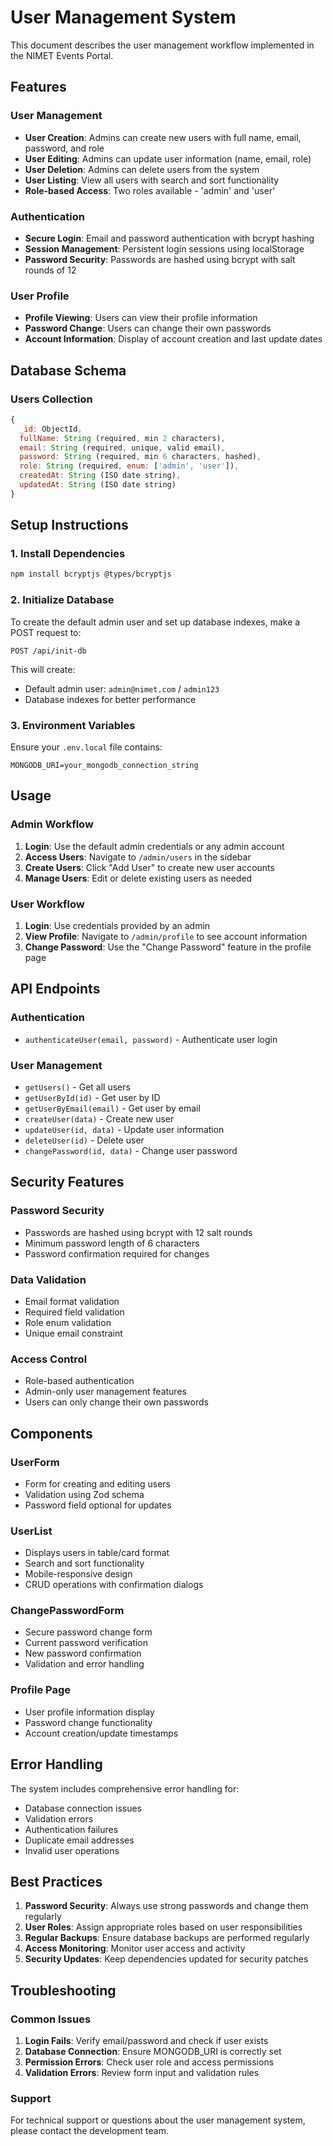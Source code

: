 # User Management System

This document describes the user management workflow implemented in the NIMET Events Portal.

## Features

### User Management
- **User Creation**: Admins can create new users with full name, email, password, and role
- **User Editing**: Admins can update user information (name, email, role)
- **User Deletion**: Admins can delete users from the system
- **User Listing**: View all users with search and sort functionality
- **Role-based Access**: Two roles available - 'admin' and 'user'

### Authentication
- **Secure Login**: Email and password authentication with bcrypt hashing
- **Session Management**: Persistent login sessions using localStorage
- **Password Security**: Passwords are hashed using bcrypt with salt rounds of 12

### User Profile
- **Profile Viewing**: Users can view their profile information
- **Password Change**: Users can change their own passwords
- **Account Information**: Display of account creation and last update dates

## Database Schema

### Users Collection
```javascript
{
  _id: ObjectId,
  fullName: String (required, min 2 characters),
  email: String (required, unique, valid email),
  password: String (required, min 6 characters, hashed),
  role: String (required, enum: ['admin', 'user']),
  createdAt: String (ISO date string),
  updatedAt: String (ISO date string)
}
```

## Setup Instructions

### 1. Install Dependencies
```bash
npm install bcryptjs @types/bcryptjs
```

### 2. Initialize Database
To create the default admin user and set up database indexes, make a POST request to:
```
POST /api/init-db
```

This will create:
- Default admin user: `admin@nimet.com` / `admin123`
- Database indexes for better performance

### 3. Environment Variables
Ensure your `.env.local` file contains:
```
MONGODB_URI=your_mongodb_connection_string
```

## Usage

### Admin Workflow

1. **Login**: Use the default admin credentials or any admin account
2. **Access Users**: Navigate to `/admin/users` in the sidebar
3. **Create Users**: Click "Add User" to create new user accounts
4. **Manage Users**: Edit or delete existing users as needed

### User Workflow

1. **Login**: Use credentials provided by an admin
2. **View Profile**: Navigate to `/admin/profile` to see account information
3. **Change Password**: Use the "Change Password" feature in the profile page

## API Endpoints

### Authentication
- `authenticateUser(email, password)` - Authenticate user login

### User Management
- `getUsers()` - Get all users
- `getUserById(id)` - Get user by ID
- `getUserByEmail(email)` - Get user by email
- `createUser(data)` - Create new user
- `updateUser(id, data)` - Update user information
- `deleteUser(id)` - Delete user
- `changePassword(id, data)` - Change user password

## Security Features

### Password Security
- Passwords are hashed using bcrypt with 12 salt rounds
- Minimum password length of 6 characters
- Password confirmation required for changes

### Data Validation
- Email format validation
- Required field validation
- Role enum validation
- Unique email constraint

### Access Control
- Role-based authentication
- Admin-only user management features
- Users can only change their own passwords

## Components

### UserForm
- Form for creating and editing users
- Validation using Zod schema
- Password field optional for updates

### UserList
- Displays users in table/card format
- Search and sort functionality
- Mobile-responsive design
- CRUD operations with confirmation dialogs

### ChangePasswordForm
- Secure password change form
- Current password verification
- New password confirmation
- Validation and error handling

### Profile Page
- User profile information display
- Password change functionality
- Account creation/update timestamps

## Error Handling

The system includes comprehensive error handling for:
- Database connection issues
- Validation errors
- Authentication failures
- Duplicate email addresses
- Invalid user operations

## Best Practices

1. **Password Security**: Always use strong passwords and change them regularly
2. **User Roles**: Assign appropriate roles based on user responsibilities
3. **Regular Backups**: Ensure database backups are performed regularly
4. **Access Monitoring**: Monitor user access and activity
5. **Security Updates**: Keep dependencies updated for security patches

## Troubleshooting

### Common Issues

1. **Login Fails**: Verify email/password and check if user exists
2. **Database Connection**: Ensure MONGODB_URI is correctly set
3. **Permission Errors**: Check user role and access permissions
4. **Validation Errors**: Review form input and validation rules

### Support

For technical support or questions about the user management system, please contact the development team.

